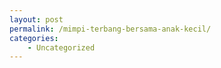 ```yaml
---
layout: post
permalink: /mimpi-terbang-bersama-anak-kecil/
categories:
    - Uncategorized
---
```


